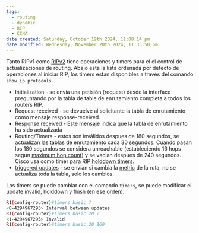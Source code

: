 ```yaml
---
tags:
  - routing
  - dynamic
  - RIP
  - CCNA
date created: Saturday, October 19th 2024, 11:08:14 pm
date modified: Wednesday, November 20th 2024, 11:33:50 pm
---
```


Tanto RIPv1 como [RIPv2](RIPv2.md)  tiene operaciones y timers para el el control de actualizaciones de routing. Abajo esta la lista ordenada por defecto de operaciones al iniciar RIP, los timers estan disponibles a través del comando `show ip protocols`.
- Initialization - se envia una petisión (request) desde la interface preguntando por la tabla de table de enrutamiento completa a todos los routers RIP. 
- Request received - se devuelve al solicitante la tabla de enrutamiento como mensaje response-received. 
- Response received - Este mensaje indica que la tabla de enrutamiento ha sido actualizada
- Routing/Timers - estos son inválidos despues de 180 segundos, se actualizan las tablas de enrutamiento cada 30 segundos. Cuando pasan los 180 segundos se considera unreachable (estableciendo 16 hops segun [maximum hop count](maximum%20hop%20count.md)) y se vacian despues de 240 segundos. Cisco usa como timer para RIP [holddown timers](holddown%20timers.md). 
- [triggered updates](triggered%20updates.md) - se envían si cambia la [metric]((OLD)%20metric.md) de la ruta, no se actualiza toda la tabla, solo los cambios. 

Los timers se puede cambiar con el comando `timers`, se puede modificar el update invalid, holddown y flush (en ese orden).

``` bash
R1(config-router)#timers basic ?
<0-4294967295> Interval between updates
R1(config-router)#timers basic 20 ?
<1-4294967295> Invalid
R1(config-router)#timers basic 20 160
```